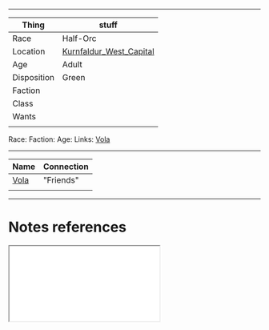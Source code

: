 ***
| Thing       | stuff                                                           |
| ----------- | --------------------------------------------------------------- |
| Race        | Half-Orc                                                        |
| Location    | [Kurnfaldur_West_Capital](../places/Kurnfaldur_West_Capital.md) |
| Age         | Adult                                                           |
| Disposition | Green                                                           |
| Faction     |                                                                 |
| Class       |                                                                 |
| Wants       |                                                                 |
|             |                                                                 |


Race: 
Faction:
Age:
Links: [Vola](Vola.md)

***
| Name            | Connection |
| --------------- | ---------- |
| [Vola](Vola.md) | "Friends"  |
|                 |            |



---
# Notes references
<iframe src="../Insights/Brene_ht.html"></iframe>
